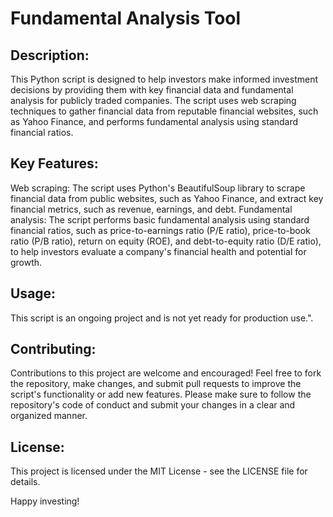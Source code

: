 # Fundamental Analysis Tool

## Description:

This Python script is designed to help investors make informed investment decisions by providing them with key financial data and fundamental analysis for publicly traded companies. The script uses web scraping techniques to gather financial data from reputable financial websites, such as Yahoo Finance, and performs fundamental analysis using standard financial ratios.

## Key Features:

Web scraping: The script uses Python's BeautifulSoup library to scrape financial data from public websites, such as Yahoo Finance, and extract key financial metrics, such as revenue, earnings, and debt.
Fundamental analysis: The script performs basic fundamental analysis using standard financial ratios, such as price-to-earnings ratio (P/E ratio), price-to-book ratio (P/B ratio), return on equity (ROE), and debt-to-equity ratio (D/E ratio), to help investors evaluate a company's financial health and potential for growth.

## Usage:
This script is an ongoing project and is not yet ready for production use.".

## Contributing:

Contributions to this project are welcome and encouraged! Feel free to fork the repository, make changes, and submit pull requests to improve the script's functionality or add new features. Please make sure to follow the repository's code of conduct and submit your changes in a clear and organized manner.

## License:

This project is licensed under the MIT License - see the LICENSE file for details.

Happy investing!
